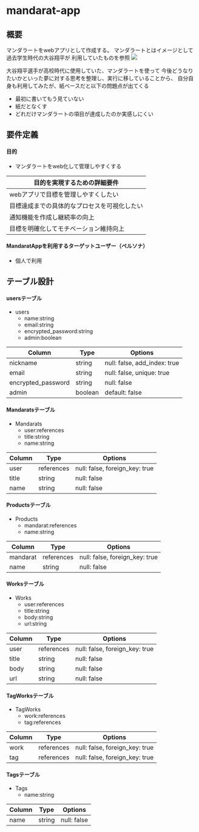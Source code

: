 # mandarat-app



## 概要
マンダラートをwebアプリとして作成する。
マンダラートとはイメージとして過去学生時代の大谷翔平が
利用していたものを参照
![](https://gyazo.com/913158892ddb012b6fedcfbc25d73139/raw)


大谷翔平選手が高校時代に使用していた、マンダラートを使って
今後どうなりたいかといった夢に対する思考を整理し、実行に移していることから、
自分自身も利用してみたが、紙ベースだと以下の問題点が出てくる

- 最初に書いてもう見ていない
- 紙だとなくす
- どれだけマンダラートの項目が達成したのか実感しにくい


## 要件定義

#### 目的
- マンダラートをweb化して管理しやすくする


<table><thead><tr><th>目的を実現するための詳細要件</th></tr></thead><tbody><tr><td>webアプリで目標を管理しやすくしたい</td></tr><tr><td>目標達成までの具体的なプロセスを可視化したい</td></tr><tr><td>通知機能を作成し継続率の向上</td></tr><tr><td>目標を明確化してモチベーション維持向上</td></tr></tbody></table>



 #### MandaratAppを利用するターゲットユーザー（ペルソナ）
- 個人で利用



## テーブル設計

#### usersテーブル

- users
  - name:string
  - email:string
  - encrypted_password:string
  - admin:boolean

|Column|Type|Options|
|------|----|-------|
|nickname|string|null: false, add_index: true|
|email|string|null: false, unique: true|
|encrypted_password|string|null: false|
|admin|boolean|default: false|

#### Mandaratsテーブル

- Mandarats
  - user:references
  - title:string
  - name:string


|Column|Type|Options|
|------|----|-------|
|user|references|null: false, foreign_key: true|
|title|string|null: false|
|name|string|null: false|

#### Productsテーブル

- Products
  - mandarat:references
  - name:string


|Column|Type|Options|
|------|----|-------|
|mandarat|references|null: false, foreign_key: true|
|name|string|null: false|

#### Worksテーブル

- Works
  - user:references
  - title:string
  - body:string
  - url:string


|Column|Type|Options|
|------|----|-------|
|user|references|null: false, foreign_key: true|
|title|string|null: false|
|body|string|null: false|
|url|string|null: false|

#### TagWorksテーブル

- TagWorks
  - work:references
  - tag:references



|Column|Type|Options|
|------|----|-------|
|work|references|null: false, foreign_key: true|
|tag|references|null: false, foreign_key: true|


#### Tagsテーブル

- Tags
  - name:string

|Column|Type|Options|
|------|----|-------|
|name|string|null: false|


